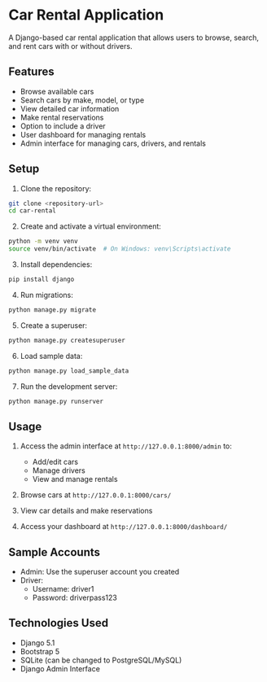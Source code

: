 # Car Rental Application

A Django-based car rental application that allows users to browse, search, and rent cars with or without drivers.

## Features

- Browse available cars
- Search cars by make, model, or type
- View detailed car information
- Make rental reservations
- Option to include a driver
- User dashboard for managing rentals
- Admin interface for managing cars, drivers, and rentals

## Setup

1. Clone the repository:
```bash
git clone <repository-url>
cd car-rental
```

2. Create and activate a virtual environment:
```bash
python -m venv venv
source venv/bin/activate  # On Windows: venv\Scripts\activate
```

3. Install dependencies:
```bash
pip install django
```

4. Run migrations:
```bash
python manage.py migrate
```

5. Create a superuser:
```bash
python manage.py createsuperuser
```

6. Load sample data:
```bash
python manage.py load_sample_data
```

7. Run the development server:
```bash
python manage.py runserver
```

## Usage

1. Access the admin interface at `http://127.0.0.1:8000/admin` to:
   - Add/edit cars
   - Manage drivers
   - View and manage rentals

2. Browse cars at `http://127.0.0.1:8000/cars/`

3. View car details and make reservations

4. Access your dashboard at `http://127.0.0.1:8000/dashboard/`

## Sample Accounts

- Admin: Use the superuser account you created
- Driver: 
  - Username: driver1
  - Password: driverpass123

## Technologies Used

- Django 5.1
- Bootstrap 5
- SQLite (can be changed to PostgreSQL/MySQL)
- Django Admin Interface 
